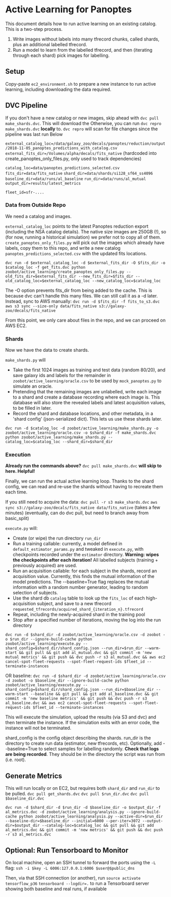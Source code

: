 # Active Learning for Panoptes

This document details how to run active learning on an existing catalog. This is a two-step process.
1. Write images without labels into many tfrecord chunks, called shards, plus an additional labelled tfrecord.
2. Run a model to learn from the labelled tfrecord, and then (iterating through each shard) pick images for labelling.

## Setup

Copy-paste `ec2_environment.sh` to prepare a new instance to run active learning, including downloading the data required.

## DVC Pipeline

If you don't have a new catalog or new images, skip ahead with `dvc pull make_shards.dvc`. 
This will download the 
Otherwise, you can run `dvc repro make_shards.dvc` **locally** to. `dvc repro` will scan for file changes since the pipeline was last run 
Below


`external_catalog_loc=/data/galaxy_zoo/decals/panoptes/reduction/output/2018-11-05_panoptes_predictions_with_catalog.csv`
`external_fits_dir=/Volumes/alpha/decals/fits_native` (hardcoded into create_panoptes_only_files.py, only used to track dependencies)

`catalog_loc=data/panoptes_predictions_selected.csv`
`fits_dir=data/fits_native`
`shard_dir=data/shards/si128_sf64_ss4096`
`baseline_dir=data/runs/al_baseline`
`run_dir=data/runs/al_mutual`
`output_dir=results/latest_metrics`

`fleet_id=sfr-....`
### Data from Outside Repo

We need a catalog and images. 

`external_catalog_loc` points to the latest Panoptes reduction export (including the NSA catalog details).
The native size images are 250GB (!), so (for now, running a historical simulation) we prefer not to copy all of them.
`create_panoptes_only_files.py` will pick out the images which already have labels, copy them to this repo, and write a new catalog `panoptes_predictions_selected.csv` with the updated fits locations.

`dvc run -d $external_catalog_loc -d $external_fits_dir -O $fits_dir -o $catalog_loc -f get_fits.dvc python zoobot/active_learning/create_panoptes_only_files.py --old_fits_dir=$external_fits_dir --new_fits_dir=$fits_dir --old_catalog_loc=$external_catalog_loc --new_catalog_loc=$catalog_loc`

The -O option prevents fits_dir from being added to the cache. This is because dvc can't handle this many files. We can still call it as a -d later. Instead, sync to AWS manually:
`dvc run -d $fits_dir -f fits_to_s3.dvc aws s3 sync --size-only data/fits_native s3://galaxy-zoo/decals/fits_native`

From this point, we only care about files in the repo, and we can proceed on AWS EC2.

### Shards

Now we have the data to create shards. 

`make_shards.py` will 
- Take the first 1024 images as training and test data (random 80/20), and save galaxy ids and labels for the remainder in `zoobot/active_learning/oracle.csv` to be used by `mock_panoptes.py` to simulate an oracle.
- Pretending that the remaining images are unlabelled, write each image to a shard and create a database recording where each image is. This database will also store the revealed labels and latest acquisition values, to be filled in later.
- Record the shard and database locations, and other metadata, in a 'shard config' (json-serialized dict). This lets us use these shards later.

`dvc run -d $catalog_loc -d zoobot/active_learning/make_shards.py -o zoobot/active_learning/oracle.csv -o $shard_dir -f make_shards.dvc python zoobot/active_learning/make_shards.py --catalog_loc=$catalog_loc --shard_dir=$shard_dir`

### Execution

**Already run the commands above?** `dvc pull make_shards.dvc` **will skip to here. Helpful!**


Finally, we can run the actual active learning loop. Thanks to the shard config, we can read and re-use the shards without having to recreate them each time.

If you still need to acquire the data:
`dvc pull -r s3 make_shards.dvc`
`aws sync s3://galaxy-zoo/decals/fits_native data/fits_native` (takes a few minutes)
(eventually, can do dvc pull, but need to branch away from basic_split)

`execute.py` will:
- Create (or wipe) the run directory `run_dir`
- Run a training callable: currently, a model defined in `default_estimator_params.py` and tweaked in `execute.py`, with checkpoints recorded under the `estimator` directory. **Warning: wipes the checkpoints after each iteration!** All labelled subjects (training + previously acquired) are used.
- Run an acquisition callable: for each subject in the shards, record an acquisition value. Currently, this finds the mutual information of the model predictions. The --baseline=True flag replaces the mutual information with a random number generator, leading to random selection of subjects. 
- Use the shard db `catalog` table to look up the `fits_loc` of each high-acquisition subject, and save to a new tfrecord `requested_tfrecords/acquired_shard_{iteration_n}.tfrecord`
- Repeat, including the newly-acquired shard in the training pool
- Stop after a specified number of iterations, moving the log into the run directory


`dvc run -d $shard_dir -d zoobot/active_learning/oracle.csv -d zoobot -o $run_dir --ignore-build-cache python zoobot/active_learning/execute.py --shard_config=$shard_dir/shard_config.json --run_dir=$run_dir --warm-start && git pull && git add al_mutual.dvc && git commit -m 'new mutual metrics' && git push && dvc push -r s3 al_mutual.dvc && aws ec2 cancel-spot-fleet-requests --spot-fleet-request-ids $fleet_id --terminate-instances`

OR baseline:
`dvc run -d $shard_dir -d zoobot/active_learning/oracle.csv -d zoobot -o $baseline_dir --ignore-build-cache python zoobot/active_learning/execute.py --shard_config=$shard_dir/shard_config.json --run_dir=$baseline_dir --warm-start --baseline && git pull && git add al_baseline.dvc && git commit -m 'new baseline metrics' && git push && dvc push -r s3 al_baseline.dvc && aws ec2 cancel-spot-fleet-requests --spot-fleet-request-ids $fleet_id --terminate-instances`

This will execute the simulation, upload the results (via S3 and dvc) and then terminate the instance.
If the simulation exits with an error code, the instance will not be terminated.

shard_config is the config object describing the shards. run_dir is the directory to create run data (estimator, new tfrecords, etc).
Optionally, add --baseline=True to select samples for labelling randomly.
**Check that logs are being recorded**. They should be in the directory the script was run from (i.e. root).


## Generate Metrics

This will run locally or on EC2, but requires both `shard_dir` and `run_dir` to be pulled.
`dvc pull get_shards.dvc`
`dvc pull $run_dir.dvc`
`dvc pull $baseline_dir.dvc`


`dvc run -d $shard_dir -d $run_dir -d $baseline_dir -o $output_dir -f al_metrics.dvc -d zoobot/active_learning/analysis.py --ignore-build-cache python zoobot/active_learning/analysis.py --active-dir=$run_dir --baseline-dir=$baseline_dir --initial=6000 --per-iter=3072 --output-dir=$output_dir --catalog-loc=$catalog_loc && git pull && git add al_metrics.dvc && git commit -m 'new metrics' && git push && dvc push -r s3 al_metrics.dvc`

## Optional: Run Tensorboard to Monitor

On local machine, open an SSH tunnel to forward the ports using the `-L` flag:
`ssh -i $key -L 6006:127.0.0.1:6006 $user@$public_dns`

Then, via that SSH connection (or another), run
`source activate tensorflow_p36`
`tensorboard --logdir=.`
to run a Tensorboard server showing both baseline and real runs, if available

